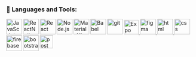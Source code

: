 ### 🔨 Languages and Tools:


<a href="#" target="_blank"> <img align="left" alt="JavaScript" height ="42px"  src="https://raw.githubusercontent.com/rahul-jha98/github_readme_icons/main/language_and_tools/square/javascript/javascript.svg"> </a>
<a href="#" target="_blank"> <img src="https://static.expo.dev/static/brand/square-512x512.png" alt="Expo" height='39px'/> </a>
<a href="#" target="_blank"><img align="left" alt="ReactNative" height ="42px" src="https://raw.githubusercontent.com/rahul-jha98/github_readme_icons/main/language_and_tools/square/redux/redux.svg"></a>
<a href="#" target="_blank"> <img align="left" alt="React" height ="42px" src="https://raw.githubusercontent.com/rahul-jha98/github_readme_icons/main/language_and_tools/square/react/react.svg"></a>
<a href="#" target="_blank"><img align="left" alt="Node.js" height ="42px" src="https://raw.githubusercontent.com/rahul-jha98/github_readme_icons/main/language_and_tools/square/node/node.svg"></a>
<a href="#" target="_blank"><img align="left" alt="Material-UI" height ="42px" src="https://raw.githubusercontent.com/rahul-jha98/github_readme_icons/main/language_and_tools/square/material-ui/material-ui.svg"></a>
<a href="#" target="_blank"><img align="left" alt="Babel" height ="42px" src="https://raw.githubusercontent.com/rahul-jha98/github_readme_icons/main/language_and_tools/square/babel/babel.svg"></a>
<a href="#" target="_blank"> <img src="https://raw.githubusercontent.com/rahul-jha98/github_readme_icons/main/language_and_tools/square/git-scm/git-scm.svg" align="left" alt="git" height='42px'/> </a>
<a href="#" target="_blank"> <img src="https://raw.githubusercontent.com/rahul-jha98/github_readme_icons/main/language_and_tools/square/figma/figma.svg" alt="figma" height='42px'/> </a>
<a href="#" target="_blank"> <img src="https://raw.githubusercontent.com/rahul-jha98/github_readme_icons/main/language_and_tools/square/html/html.svg" alt="html" height='42px'/> </a>
<a href="#" target="_blank"> <img src="https://raw.githubusercontent.com/rahul-jha98/github_readme_icons/main/language_and_tools/square/css/css.svg" alt="css" height='42px'/> </a>
<a href="#" target="_blank"> <img align="left" src="https://raw.githubusercontent.com/rahul-jha98/github_readme_icons/main/language_and_tools/square/firebase/firebase.svg" alt="firebase" height ="42px"/> </a>
<a href="#" target="_blank"> <img align="left" src="https://raw.githubusercontent.com/rahul-jha98/github_readme_icons/main/language_and_tools/square/bootstrap/bootstrap.svg" alt="bootstrap" height ="42px"/> </a>
<a href="#" target="_blank"> <img align="left" src="https://seeklogo.com/images/P/postman-logo-0087CA0D15-seeklogo.com.png" alt="postman" height ="35px"/> </a>




